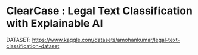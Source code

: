 # ClearCase : Legal Text Classification with Explainable AI

DATASET: https://www.kaggle.com/datasets/amohankumar/legal-text-classification-dataset
